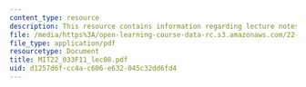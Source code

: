 ```yaml
---
content_type: resource
description: This resource contains information regarding lecture notes.
file: /media/https%3A/open-learning-course-data-rc.s3.amazonaws.com/22-033-nuclear-systems-design-project-fall-2011/d1257d6fcc4ac606e632045c32dd6fd4_MIT22_033F11_lec08.pdf
file_type: application/pdf
resourcetype: Document
title: MIT22_033F11_lec08.pdf
uid: d1257d6f-cc4a-c606-e632-045c32dd6fd4
---
```

